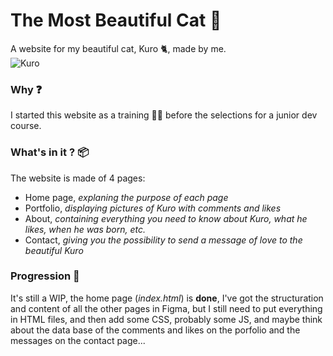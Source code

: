 # The Most Beautiful Cat 🐾
 A website for my beautiful cat, Kuro 🐈, made by me.  
 ![Kuro](https://dc718.4shared.com/img/X5mQh6rAge/s24/189e0d46820/Carousel_1?async&rand=0.0962493404563245)

 ### Why ❓
 I started this website as a training 👩‍💻 before the selections for a junior dev course. 

### What's in it ? 📦
The website is made of 4 pages:
- Home page, *explaning the purpose of each page*
- Portfolio, *displaying pictures of Kuro with comments and likes*
- About, *containing everything you need to know about Kuro, what he likes, when he was born, etc.*
- Contact, *giving you the possibility to send a message of love to the beautiful Kuro*

### Progression 🎯
It's still a WIP, the home page (*index.html*) is **done**, I've got the structuration and content of all the other pages in Figma, but I still need to put everything in HTML files, and then add some CSS, probably some JS, and maybe think about the data base of the comments and likes on the porfolio and the messages on the contact page...